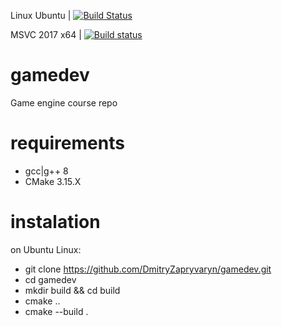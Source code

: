 Linux Ubuntu | [![Build Status](https://travis-ci.org/DmitryZapryvaryn/gamedev.svg?branch=master)](https://travis-ci.org/DmitryZapryvaryn/gamedev)

MSVC 2017 x64 | [![Build status](https://ci.appveyor.com/api/projects/status/gpuwdwu6xec4vjsx?svg=true)](https://ci.appveyor.com/project/DmitryZapryvaryn/gamedev)

# gamedev
Game engine course repo

# requirements
  * gcc|g++ 8
  * CMake 3.15.X

# instalation
on Ubuntu Linux:
  * git clone https://github.com/DmitryZapryvaryn/gamedev.git
  * cd gamedev
  * mkdir build && cd build
  * cmake ..
  * cmake --build . 
